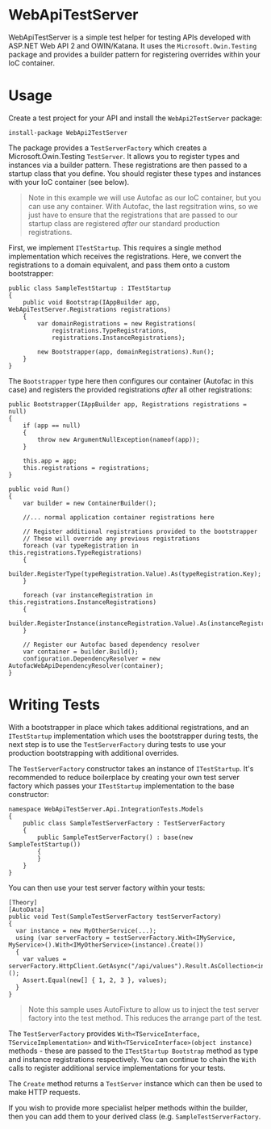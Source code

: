 # WebApiTestServer

WebApiTestServer is a simple test helper for testing APIs developed with ASP.NET Web API 2 and OWIN/Katana. 
It uses the `Microsoft.Owin.Testing` package and provides a builder pattern for registering overrides within your IoC container.

# Usage

Create a test project for your API and install the `WebApi2TestServer` package:

```
install-package WebApi2TestServer
```

The package provides a `TestServerFactory` which creates a Microsoft.Owin.Testing `TestServer`. It allows you to register types and instances via a builder pattern. 
These registrations are then passed to a startup class that you define. You should register these types and instances with your IoC container (see below).

> Note in this example we will use Autofac as our IoC container, but you can use any container. With Autofac, the last regsitration wins, so we just 
have to ensure that the registrations that are passed to our startup class are registered *after* our standard production registrations.

First, we implement `ITestStartup`. This requires a single method implementation which receives the registrations. 
Here, we convert the registrations to a domain equivalent, and pass them onto a custom bootstrapper:

```
public class SampleTestStartup : ITestStartup
{
    public void Bootstrap(IAppBuilder app, WebApiTestServer.Registrations registrations)
    {
        var domainRegistrations = new Registrations(
            registrations.TypeRegistrations,
            registrations.InstanceRegistrations);

        new Bootstrapper(app, domainRegistrations).Run();
    }
}
```

The `Bootstrapper` type here then configures our container (Autofac in this case) and registers the provided registrations *after* all other registrations:

```
public Bootstrapper(IAppBuilder app, Registrations registrations = null)
{
    if (app == null)
    {
        throw new ArgumentNullException(nameof(app));
    }

    this.app = app;
    this.registrations = registrations;
}

public void Run()
{
    var builder = new ContainerBuilder();
    
    //... normal application container registrations here
    
    // Register additional registrations provided to the bootstrapper
    // These will override any previous registrations
    foreach (var typeRegistration in this.registrations.TypeRegistrations)
    {
      builder.RegisterType(typeRegistration.Value).As(typeRegistration.Key);
    }

    foreach (var instanceRegistration in this.registrations.InstanceRegistrations)
    {
      builder.RegisterInstance(instanceRegistration.Value).As(instanceRegistration.Key);
    }
    
    // Register our Autofac based dependency resolver
    var container = builder.Build();
    configuration.DependencyResolver = new AutofacWebApiDependencyResolver(container);
}
```

# Writing Tests

With a bootstrapper in place which takes additional registrations, and an `ITestStartup` implementation which uses the bootstrapper during tests, the next step is to use the `TestServerFactory` during tests to use your production bootstrapping with additional overrides. 

The `TestServerFactory` constructor takes an instance of `ITestStartup`. It's recommended to reduce boilerplace by creating your own test server factory which passes your `ITestStartup` implementation to the base constructor:

```
namespace WebApiTestServer.Api.IntegrationTests.Models
{
    public class SampleTestServerFactory : TestServerFactory
    {
        public SampleTestServerFactory() : base(new SampleTestStartup())
        {
        }
    }
}
```

You can then use your test server factory within your tests:

```
[Theory]
[AutoData]
public void Test(SampleTestServerFactory testServerFactory)
{
  var instance = new MyOtherService(...);
  using (var serverFactory = testServerFactory.With<IMyService, MyService>().With<IMyOtherService>(instance).Create())
  {
    var values = serverFactory.HttpClient.GetAsync("/api/values").Result.AsCollection<int>();
    Assert.Equal(new[] { 1, 2, 3 }, values);
  }
}
```

> Note this sample uses AutoFixture to allow us to inject the test server factory into the test method. This reduces the arrange part of the test.

The `TestServerFactory` provides `With<TServiceInterface, TServiceImplementation>` and `With<TServiceInterface>(object instance)` methods - these are passed to the `ITestStartup Bootstrap` method as type and instance registrations respectively. You can continue to chain the `With` calls to register additional service implementations for your tests.

The `Create` method returns a `TestServer` instance which can then be used to make HTTP requests.

If you wish to provide more specialist helper methods within the builder, then you can add them to your derived class (e.g. `SampleTestServerFactory`.

